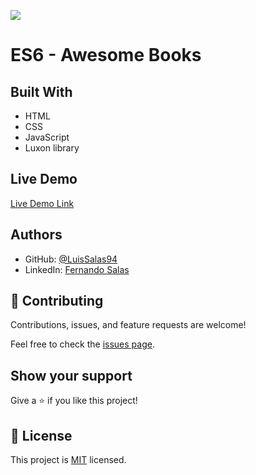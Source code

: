 ![](https://img.shields.io/badge/Microverse-blueviolet)

# ES6 - Awesome Books


## Built With

- HTML
- CSS
- JavaScript
- Luxon library

## Live Demo

[Live Demo Link](https://luissalas94.github.io/es6-awesome-books/)



## Authors

- GitHub: [@LuisSalas94](https://github.com/LuisSalas94)
- LinkedIn: [Fernando Salas](https://www.linkedin.com/in/luisfernandosalasgave/)


## 🤝 Contributing

Contributions, issues, and feature requests are welcome!

Feel free to check the [issues page](../../issues/).

## Show your support

Give a ⭐️ if you like this project!


## 📝 License

This project is [MIT](./MIT.md) licensed.
